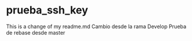 # prueba_ssh_key
This is a change of my readme.md
Cambio desde la rama Develop
Prueba de rebase desde master
